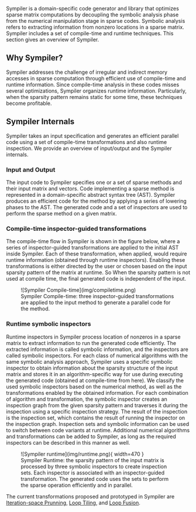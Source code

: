 Sympiler is a domain-specific code generator and library that optimizes sparse matrix computations by decoupling the symbolic analysis phase from the numerical manipulation stage in sparse codes. Symbolic analysis refers to extracting information from nonzero locations in a sparse matrix. Sympiler includes a set of compile-time and runtime techniques. This section gives an overview of Sympiler. 


## Why Sympiler?
Sympiler addresses the challenge of irregular and indirect memory accesses in sparse computation through efficient use of compile-time and runtime information. Since compile-time analysis in these codes misses several optimizations, Sympiler organizes runtime information. Particularly, when the sparsity pattern remains static for some time, these techniques become  profitable.  


## Sympiler Internals 
Sympiler takes an input specification and generates an efficient parallel code using a set of compile-time transformations and also runtime inspection. We provide an overview of input/output and the Sympiler internals. 


### Input and Output
The input code to Sympiler specifies one or a set of sparse methods and their input matrix and vectors. 
Code implementing a sparse method is represented in a domain-specific abstract syntax tree (AST). Sympiler produces an efficient code for the method by applying a series of lowering phases to the AST. The generated code and a set of inspectors are used to perform the sparse method on a given matrix. 


### Compile-time inspector-guided transformations
The compile-time flow in Sympiler is shown in the figure below, 
where a series of inspector-guided transformations are 
applied to the initial AST inside Sympiler. Each of these 
transformation, when applied, would require runtime 
information (obtained through runtime inspectors). 
Enabling these transformations is either directed by the user or 
chosen based on the input sparsity pattern of the matrix at runtime. 
So When the sparsity pattern is not used at compile time, 
the final generated code is independent of the input. 

<figure markdown>
  ![Sympiler Compile-time](img/compiletime.png) 
  <figcaption>Sympiler Compile-time: three inspector-guided transformations are applied to the input method to generate a parallel code for the method.</figcaption>
</figure>



### Runtime symbolic inspectors 
Runtime inspectors in Sympiler process location of nonzeros in a 
sparse matrix to extract information to run the generated code efficiently. 
The extracted information is called symbolic information, and 
the inspectors are called symbolic inspectors. 
For each class of numerical algorithms with the same symbolic 
analysis approach, Sympiler uses a specific symbolic inspector 
to obtain information about the sparsity structure of the input matrix and stores it in an algorithm-specific way for use during executing the generated code (obtained at compile-time from here).
We classify the used symbolic inspectors based on the numerical
method, as well as the transformations enabled by the obtained
information. For each combination of algorithm and transformation,
the symbolic inspector creates an inspection graph from the given
sparsity pattern and traverses it during the inspection using a specific
inspection strategy. The result of the inspection is the inspection set,
which contains the result of running the inspector on the inspection
graph. Inspection sets and symbolic information can be used to switch between code variants at runtime. Additional numerical algorithms and transformations
can be added to Sympiler, as long as the required inspectors can be
described in this manner as well.



<figure markdown>
  ![Sympiler runtime](img/runtime.png){ width=470 }
  <figcaption>Sympiler Runtime: the sparsity pattern of the input matrix is processed by three symbolic inspectors to create inspection sets. Each inspector is associated with an inspector-guided transformation. The generated code uses the sets to perform the sparse operation efficiently and in parallel. </figcaption>
</figure>


The current transformations proposed and prototyped in Sympiler are [Iteration-space Prunning](prune.md), [Loop Tiling](tiling.md), and [Loop Fusion](fusion.md).










